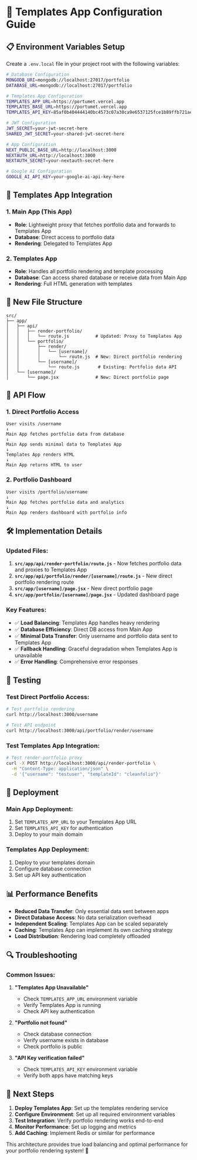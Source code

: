 # 🚀 Templates App Configuration Guide

## 📋 **Environment Variables Setup**

Create a `.env.local` file in your project root with the following variables:

```bash
# Database Configuration
MONGODB_URI=mongodb://localhost:27017/portfolio
DATABASE_URL=mongodb://localhost:27017/portfolio

# Templates App Configuration
TEMPLATES_APP_URL=https://portumet.vercel.app
TEMPLATES_BASE_URL=https://portumet.vercel.app
TEMPLATES_API_KEY=85af0b404444140bc4573c07a30ca9e6537125fce1b89ffb721aed3e94a24e02

# JWT Configuration
JWT_SECRET=your-jwt-secret-here
SHARED_JWT_SECRET=your-shared-jwt-secret-here

# App Configuration
NEXT_PUBLIC_BASE_URL=http://localhost:3000
NEXTAUTH_URL=http://localhost:3000
NEXTAUTH_SECRET=your-nextauth-secret-here

# Google AI Configuration
GOOGLE_AI_API_KEY=your-google-ai-api-key-here
```

## 🔧 **Templates App Integration**

### **1. Main App (This App)**
- **Role**: Lightweight proxy that fetches portfolio data and forwards to Templates App
- **Database**: Direct access to portfolio data
- **Rendering**: Delegated to Templates App

### **2. Templates App**
- **Role**: Handles all portfolio rendering and template processing
- **Database**: Can access shared database or receive data from Main App
- **Rendering**: Full HTML generation with templates

## 📁 **New File Structure**

```
src/
├── app/
│   ├── api/
│   │   ├── render-portfolio/
│   │   │   └── route.js          # Updated: Proxy to Templates App
│   │   └── portfolio/
│   │       ├── render/
│   │       │   └── [username]/
│   │       │       └── route.js  # New: Direct portfolio rendering
│   │       └── [username]/
│   │           └── route.js       # Existing: Portfolio data API
│   └── [username]/
│       └── page.jsx              # New: Direct portfolio page
```

## 🔄 **API Flow**

### **1. Direct Portfolio Access**
```
User visits /username
↓
Main App fetches portfolio data from database
↓
Main App sends minimal data to Templates App
↓
Templates App renders HTML
↓
Main App returns HTML to user
```

### **2. Portfolio Dashboard**
```
User visits /portfolio/username
↓
Main App fetches portfolio data and analytics
↓
Main App renders dashboard with portfolio info
```

## 🛠️ **Implementation Details**

### **Updated Files:**
1. **`src/app/api/render-portfolio/route.js`** - Now fetches portfolio data and proxies to Templates App
2. **`src/app/api/portfolio/render/[username]/route.js`** - New direct portfolio rendering route
3. **`src/app/[username]/page.jsx`** - New direct portfolio page
4. **`src/app/portfolio/[username]/page.jsx`** - Updated dashboard page

### **Key Features:**
- ✅ **Load Balancing**: Templates App handles heavy rendering
- ✅ **Database Efficiency**: Direct DB access from Main App
- ✅ **Minimal Data Transfer**: Only username and portfolio data sent to Templates App
- ✅ **Fallback Handling**: Graceful degradation when Templates App is unavailable
- ✅ **Error Handling**: Comprehensive error responses

## 🧪 **Testing**

### **Test Direct Portfolio Access:**
```bash
# Test portfolio rendering
curl http://localhost:3000/username

# Test API endpoint
curl http://localhost:3000/api/portfolio/render/username
```

### **Test Templates App Integration:**
```bash
# Test render-portfolio proxy
curl -X POST http://localhost:3000/api/render-portfolio \
  -H "Content-Type: application/json" \
  -d '{"username": "testuser", "templateId": "cleanfolio"}'
```

## 🚀 **Deployment**

### **Main App Deployment:**
1. Set `TEMPLATES_APP_URL` to your Templates App URL
2. Set `TEMPLATES_API_KEY` for authentication
3. Deploy to your main domain

### **Templates App Deployment:**
1. Deploy to your templates domain
2. Configure database connection
3. Set up API key authentication

## 📊 **Performance Benefits**

- **Reduced Data Transfer**: Only essential data sent between apps
- **Direct Database Access**: No data serialization overhead
- **Independent Scaling**: Templates App can be scaled separately
- **Caching**: Templates App can implement its own caching strategy
- **Load Distribution**: Rendering load completely offloaded

## 🔍 **Troubleshooting**

### **Common Issues:**

1. **"Templates App Unavailable"**
   - Check `TEMPLATES_APP_URL` environment variable
   - Verify Templates App is running
   - Check API key authentication

2. **"Portfolio not found"**
   - Check database connection
   - Verify username exists in database
   - Check portfolio is public

3. **"API Key verification failed"**
   - Check `TEMPLATES_API_KEY` environment variable
   - Verify both apps have matching keys

## 📝 **Next Steps**

1. **Deploy Templates App**: Set up the templates rendering service
2. **Configure Environment**: Set up all required environment variables
3. **Test Integration**: Verify portfolio rendering works end-to-end
4. **Monitor Performance**: Set up logging and metrics
5. **Add Caching**: Implement Redis or similar for performance

This architecture provides true load balancing and optimal performance for your portfolio rendering system! 🎉
